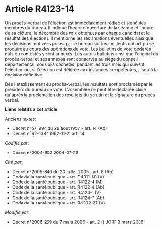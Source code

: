 # Article R4123-14

Un procès-verbal de l'élection est immédiatement rédigé et signé des membres du bureau. Il indique l'heure d'ouverture de la
séance et l'heure de sa clôture, le décompte des voix obtenues par chaque candidat et le résultat des élections. Il mentionne
les réclamations éventuelles ainsi que les décisions motivées prises par le bureau sur les incidents qui ont pu se produire
au cours des opérations de vote. Les bulletins de vote déclarés nuls ou contestés y sont annexés. Les autres bulletins ainsi
que l'original du procès-verbal et ses annexes sont conservés au siège du conseil départemental, sous plis cachetés, pendant
les trois mois qui suivent l'élection ou, si l'élection est déférée aux instances compétentes, jusqu'à la décision
définitive.

Dès l'établissement du procès-verbal, les résultats sont proclamés par le président du bureau de vote. L'assemblée ne peut
être déclarée close qu'après la proclamation des résultats du scrutin et la signature du procès-verbal.

**Liens relatifs à cet article**

_Anciens textes_:

  - Décret n°57-994 du 28 août 1957 - art. 14 (Ab)
  - Décret n°62-1387 1962-11-21 art. 14

_Codifié par_:

  - Décret n°2004-802 2004-07-29

_Cité par_:

  - Décret n°2005-840 du 20 juillet 2005 - art. 8 (Ab)
  - Code de la santé publique - art. D4311-60 (V)
  - Code de la santé publique - art. R4122-4 (M)
  - Code de la santé publique - art. R4122-8 (Ab)
  - Code de la santé publique - art. R4124-1 (V)
  - Code de la santé publique - art. R4124-7 (Ab)
  - Code de la santé publique - art. R4322-27 (V)

_Modifié par_:

  - Décret n°2006-269 du 7 mars 2006 - art. 2 () JORF 9 mars 2006
